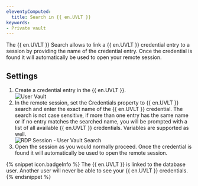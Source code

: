 ```yaml
---
eleventyComputed:
  title: Search in {{ en.UVLT }}
keywords:
- Private vault
---
```

The {{ en.UVLT }} Search allows to link a {{ en.UVLT }} credential entry to a session by providing the name of the credential entry. Once the credential is found it will automatically be used to open your remote session.  

## Settings 

1. Create a credential entry in the {{ en.UVLT }}.  
![User Vault](https://webdevolutions.azureedge.net/docs/en/rdm/mac/clip6004.png) 
1. In the remote session, set the Credentials property to {{ en.UVLT }} search and enter the exact name of the {{ en.UVLT }} credential. The search is not case sensitive, if more than one entry has the same name or if no entry matches the searched name, you will be prompted with a list of all available {{ en.UVLT }} credentials. Variables are supported as well.  
![RDP Session - User Vault Search](https://webdevolutions.azureedge.net/docs/en/rdm/mac/clip6006.png) 
1. Open the session as you would normally proceed. Once the credential is found it will automatically be used to open the remote session. 

{% snippet icon.badgeInfo %} 
The {{ en.UVLT }} is linked to the database user. Another user will never be able to see your {{ en.UVLT }} credentials. 
{% endsnippet %}
 

